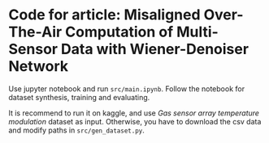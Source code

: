 # Code for article: Misaligned Over-The-Air Computation of Multi-Sensor Data with Wiener-Denoiser Network

Use jupyter notebook and run `src/main.ipynb`. Follow the notebook for dataset synthesis, training and evaluating.

It is recommend to run it on kaggle, and use _Gas sensor array temperature modulation_ dataset as input. Otherwise, you have to download the csv data and modify paths in `src/gen_dataset.py`.
